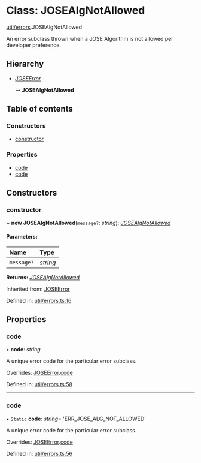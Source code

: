 # Class: JOSEAlgNotAllowed

[util/errors](../modules/util_errors.md).JOSEAlgNotAllowed

An error subclass thrown when a JOSE Algorithm is not allowed per developer preference.

## Hierarchy

* [*JOSEError*](util_errors.joseerror.md)

  ↳ **JOSEAlgNotAllowed**

## Table of contents

### Constructors

- [constructor](util_errors.josealgnotallowed.md#constructor)

### Properties

- [code](util_errors.josealgnotallowed.md#code)
- [code](util_errors.josealgnotallowed.md#code)

## Constructors

### constructor

\+ **new JOSEAlgNotAllowed**(`message?`: *string*): [*JOSEAlgNotAllowed*](util_errors.josealgnotallowed.md)

#### Parameters:

Name | Type |
:------ | :------ |
`message?` | *string* |

**Returns:** [*JOSEAlgNotAllowed*](util_errors.josealgnotallowed.md)

Inherited from: [JOSEError](util_errors.joseerror.md)

Defined in: [util/errors.ts:16](https://github.com/panva/jose/blob/v3.11.3/src/util/errors.ts#L16)

## Properties

### code

• **code**: *string*

A unique error code for the particular error subclass.

Overrides: [JOSEError](util_errors.joseerror.md).[code](util_errors.joseerror.md#code)

Defined in: [util/errors.ts:58](https://github.com/panva/jose/blob/v3.11.3/src/util/errors.ts#L58)

___

### code

▪ `Static` **code**: *string*= 'ERR\_JOSE\_ALG\_NOT\_ALLOWED'

A unique error code for the particular error subclass.

Overrides: [JOSEError](util_errors.joseerror.md).[code](util_errors.joseerror.md#code)

Defined in: [util/errors.ts:56](https://github.com/panva/jose/blob/v3.11.3/src/util/errors.ts#L56)
